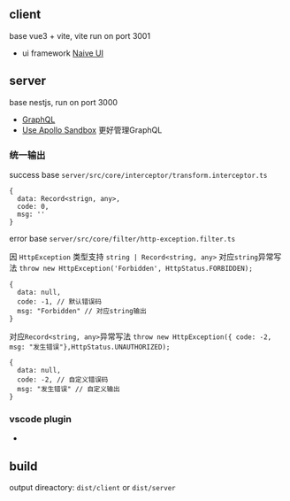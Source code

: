 ## client
base vue3 + vite, vite run on port 3001

- ui framework [Naive UI](https://www.naiveui.com/zh-CN/os-theme/docs/usage-sfc)
## server
base nestjs, run on port 3000

- [GraphQL](https://docs.nestjs.com/graphql/quick-start)
- [Use Apollo Sandbox](https://www.apollographql.com/blog/announcement/platform/apollo-sandbox-an-open-graphql-ide-for-local-development/) 更好管理GraphQL

### 统一输出

success base `server/src/core/interceptor/transform.interceptor.ts`
```base
{
  data: Record<strign, any>,
  code: 0,
  msg: ''
}
```

error base `server/src/core/filter/http-exception.filter.ts`

因 `HttpException` 类型支持 `string | Record<string, any>`
对应`string`异常写法 `throw new HttpException('Forbidden', HttpStatus.FORBIDDEN);`
```base
{
  data: null,
  code: -1, // 默认错误码
  msg: "Forbidden" // 对应string输出
}
```

对应`Record<string, any>`异常写法 `throw new HttpException({ code: -2, msg: "发生错误"},HttpStatus.UNAUTHORIZED);`
```base
{
  data: null,
  code: -2, // 自定义错误码
  msg: "发生错误" // 自定义输出
}
```

### vscode plugin
- [](https://marketplace.visualstudio.com/items?itemName=mongodb.mongodb-vscode)
## build
output direactory: `dist/client` or `dist/server`
